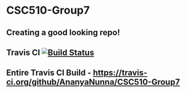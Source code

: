 # CSC510-Group7
## Creating a good looking repo! 

## Travis CI [![Build Status](https://travis-ci.org/AnanyaNunna/CSC510-Group7.svg?branch=master)](https://travis-ci.org/AnanyaNunna/CSC510-Group7)

## Entire Travis CI Build - https://travis-ci.org/github/AnanyaNunna/CSC510-Group7


